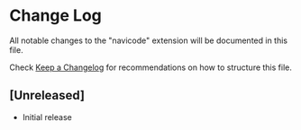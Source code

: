 # Change Log

All notable changes to the "navicode" extension will be documented in this file.

Check [Keep a Changelog](http://keepachangelog.com/) for recommendations on how to structure this file.

## [Unreleased]

- Initial release